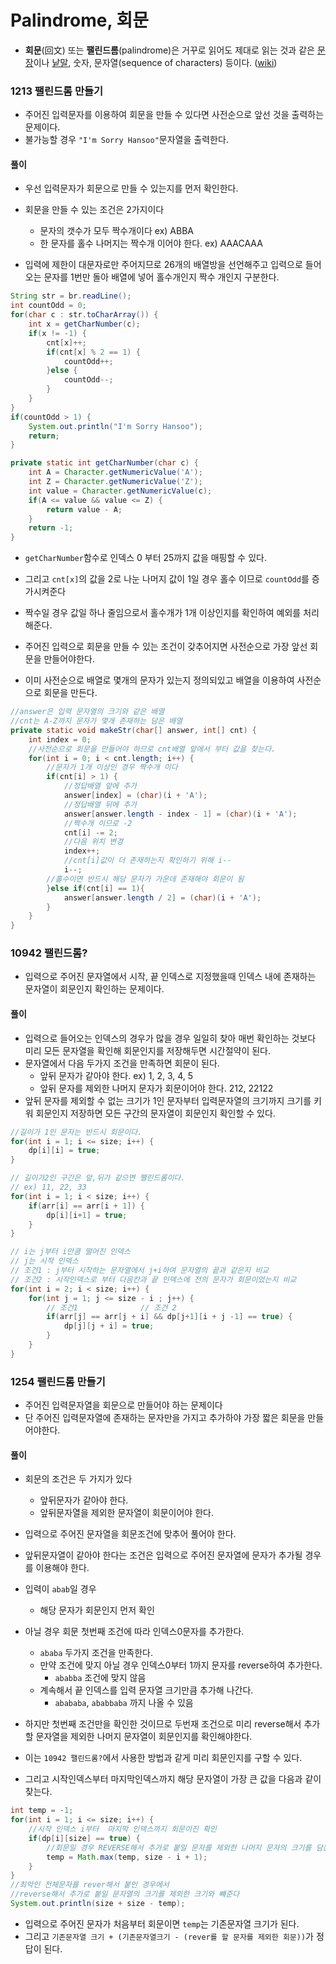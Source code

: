 # Palindrome, 회문

- **회문**(回文) 또는 **팰린드롬**(palindrome)은 거꾸로 읽어도 제대로 읽는 것과 같은 [문장](https://ko.wikipedia.org/wiki/문장)이나 [낱말](https://ko.wikipedia.org/wiki/낱말), 숫자, 문자열(sequence of characters) 등이다. ([wiki](https://ko.wikipedia.org/wiki/%ED%9A%8C%EB%AC%B8))

### 1213 팰린드롬 만들기

- 주어진 입력문자를 이용하여 회문을 만들 수 있다면 사전순으로 앞선 것을 출력하는 문제이다.
- 불가능할 경우 `"I'm Sorry Hansoo"`문자열을 출력한다.

#### 풀이

- 우선 입력문자가 회문으로 만들 수 있는지를 먼저 확인한다.
- 회문을 만들 수 있는 조건은 2가지이다
  - 문자의 갯수가 모두 짝수개이다 ex) ABBA
  - 한 문자를 홀수 나머지는 짝수개 이어야 한다. ex) AAACAAA

- 입력에 제한이 대문자로만 주어지므로 26개의 배열방을 선언해주고 입력으로 들어오는 문자를 1번만 돌아 배열에 넣어 홀수개인지 짝수 개인지 구분한다.

```JAVA
String str = br.readLine();
int countOdd = 0;
for(char c : str.toCharArray()) {
	int x = getCharNumber(c);
	if(x != -1) {
		cnt[x]++;
		if(cnt[x] % 2 == 1) {
			countOdd++;
		}else {
			countOdd--;
		}
	}
}
if(countOdd > 1) {
	System.out.println("I'm Sorry Hansoo");
	return;
}
```

```JAVA
private static int getCharNumber(char c) {
	int A = Character.getNumericValue('A');
	int Z = Character.getNumericValue('Z');
	int value = Character.getNumericValue(c);
	if(A <= value && value <= Z) {
		return value - A;
	}
	return -1;
}
```

- `getCharNumber`함수로 인덱스 0 부터 25까지 값을 매핑할 수 있다.
- 그리고 `cnt[x]`의 값을 2로 나눈 나머지 값이 1일 경우 홀수 이므로 `countOdd`를 증가시켜준다
- 짝수일 경우 값일 하나 줄임으로서 홀수개가 1개 이상인지를 확인하여 예외를 처리해준다.

- 주어진 입력으로 회문을 만들 수 있는 조건이 갖추어지면 사전순으로 가장 앞선 회문을 만들어야한다.
- 이미 사전순으로 배열로 몇개의 문자가 있는지 정의되있고 배열을 이용하여 사전순으로 회문을 만든다.

```java
//answer은 입력 문자열의 크기와 같은 배열
//cnt는 A-Z까지 문자가 몇개 존재하는 담은 배열
private static void makeStr(char[] answer, int[] cnt) {
	int index = 0;
    //사전순으로 회문을 만들어야 하므로 cnt배열 앞에서 부터 값을 찾는다.
	for(int i = 0; i < cnt.length; i++) {
        //문자가 1개 이상인 경우 짝수개 이다
		if(cnt[i] > 1) {
            //정답배열 앞에 추가
			answer[index] = (char)(i + 'A');
            //정답배열 뒤에 추가
			answer[answer.length - index - 1] = (char)(i + 'A');
            //짝수개 이므로 -2
			cnt[i] -= 2;
            //다음 위치 변경
			index++;
            //cnt[i]값이 더 존재하는지 확인하기 위해 i--
			i--;
        //홀수이면 반드시 해당 문자가 가운데 존재해야 회문이 됨
		}else if(cnt[i] == 1){
			answer[answer.length / 2] = (char)(i + 'A');
		}
	}
}
```

### 10942 팰린드롬?

- 입력으로 주어진 문자열에서 시작, 끝 인덱스로 지정했을때 인덱스 내에 존재하는 문자열이 회문인지 확인하는 문제이다.

#### 풀이

- 입력으로 들어오는 인덱스의 경우가 많을 경우 일일히 찾아 매번 확인하는 것보다 미리 모든 문자열을 확인해 회문인지를 저장해두면 시간절약이 된다.
- 문자열에서 다음 두가지 조건을 만족하면 회문이 된다.
  - 앞뒤 문자가 같아야 한다. ex) 1, 2, 3, 4, 5
  - 앞뒤 문자를 제외한 나머지 문자가 회문이어야 한다. 212, 22122
- 앞뒤 문자를 제외할 수 없는 크기가 1인 문자부터 입력문자열의 크기까지 크기를 키워 회문인지 저장하면 모든 구간의 문자열이 회문인지 확인할 수 있다.

```java
//길이가 1인 문자는 반드시 회문이다.
for(int i = 1; i <= size; i++) {
	dp[i][i] = true;
}

// 길이가2인 구간은 앞,뒤가 같으면 팰린드롬이다.
// ex) 11, 22, 33
for(int i = 1; i < size; i++) {
	if(arr[i] == arr[i + 1]) {
		dp[i][i+1] = true;
	}
}

// i는 j부터 i만큼 떨어진 인덱스
// j는 시작 인덱스
// 조건1 : j부터 시작하는 문자열에서 j+i하여 문자열의 끝과 같은지 비교
// 조건2 : 시작인덱스로 부터 다음칸과 끝 인덱스에 전의 문자가 회문이었는지 비교
for(int i = 2; i < size; i++) {
	for(int j = 1; j <= size - i ; j++) {
        // 조건1				// 조건 2
		if(arr[j] == arr[j + i] && dp[j+1][i + j -1] == true) {
			dp[j][j + i] = true;
		}
	}
}
```

### 1254 팰린드롬 만들기

- 주어진 입력문자열을 회문으로 만들어야 하는 문제이다
- 단 주어진 입력문자열에 존재하는 문자만을 가지고 추가하야 가장 짧은 회문을 만들어야한다.

#### 풀이

- 회문의 조건은 두 가지가 있다

  - 앞뒤문자가 같아야 한다.
  - 앞뒤문자열을 제외한 문자열이 회문이어야 한다.
- 입력으로 주어진 문자열을 회문조건에 맞추어 풀어야 한다.
- 앞뒤문자열이 같아야 한다는 조건은 입력으로 주어진 문자열에 문자가 추가될 경우를 이용해야 한다.
- 입력이 `abab`일 경우

  - 해당 문자가 회문인지 먼저 확인
- 아닐 경우 회문 첫번째 조건에 따라 인덱스0문자를 추가한다.
  
  - `ababa` 두가지 조건을 만족한다.
  - 만약 조건에 맞지 아닐 경우 인덱스0부터 1까지 문자를 reverse하여 추가한다.
    - `ababba` 조건에 맞지 않음
  - 계속해서 끝 인덱스를 입력 문자열 크기만큼 추가해 나간다.
    - `abababa`, `ababbaba` 까지 나올 수 있음
- 하지만 첫번째 조건만을 확인한 것이므로 두번재 조건으로 미리 reverse해서 추가할 문자열을 제외한 나머지 문자열이 회문인지를 확인해야한다.
- 이는 `10942 팰린드롬?`에서 사용한 방법과 같게 미리 회문인지를 구할 수 있다.

- 그리고 시작인덱스부터 마지막인덱스까지 해당 문자열이 가장 큰 값을 다음과 같이 찾는다.

```java
int temp = -1;
for(int i = 1; i <= size; i++) {
    //시작 인덱스 i부터  마지막 인덱스까지 회문이진 확인
	if(dp[i][size] == true) {
        //회문일 경우 REVERSE해서 추가로 붙일 문자를 제외한 나머지 문자의 크기를 담는다
		temp = Math.max(temp, size - i + 1);
	}
}
//최악인 전체문자를 rever해서 붙인 경우에서
//reverse해서 추가로 붙일 문자열의 크기를 제외한 크기와 빼준다
System.out.println(size + size - temp);
```

- 입력으로 주어진 문자가 처음부터 회문이면 `temp`는 기존문자열 크기가 된다.
- 그리고 `기존문자열 크기 + (기존문자열크기 - (rever를 할 문자를 제외한 회문))`가 정답이 된다.